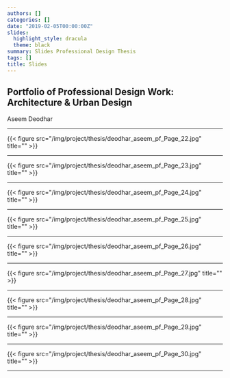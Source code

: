 ```yaml
---
authors: []
categories: []
date: "2019-02-05T00:00:00Z"
slides:
  highlight_style: dracula
  theme: black
summary: Slides Professional Design Thesis
tags: []
title: Slides
---
```


## Portfolio of Professional Design Work: Architecture & Urban Design

Aseem Deodhar

---

{{< figure src="/img/project/thesis/deodhar_aseem_pf_Page_22.jpg" title="" >}}

---

{{< figure src="/img/project/thesis/deodhar_aseem_pf_Page_23.jpg" title="" >}}

---

{{< figure src="/img/project/thesis/deodhar_aseem_pf_Page_24.jpg" title="" >}}

---

{{< figure src="/img/project/thesis/deodhar_aseem_pf_Page_25.jpg" title="" >}}

---

{{< figure src="/img/project/thesis/deodhar_aseem_pf_Page_26.jpg" title="" >}}

---

{{< figure src="/img/project/thesis/deodhar_aseem_pf_Page_27.jpg" title="" >}}

---

{{< figure src="/img/project/thesis/deodhar_aseem_pf_Page_28.jpg" title="" >}}

---

{{< figure src="/img/project/thesis/deodhar_aseem_pf_Page_29.jpg" title="" >}}

---

{{< figure src="/img/project/thesis/deodhar_aseem_pf_Page_30.jpg" title="" >}}

---